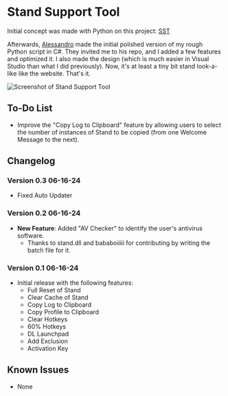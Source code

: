 # Stand Support Tool

Initial concept was made with Python on this project: [SST](https://github.com/AXOca/Stand-Tools/tree/main/SST)

Afterwards, [Alessandro](https://github.com/alessandromrc) made the initial polished version of my rough Python script in C#. They invited me to his repo, and I added a few features and optimized it. I also made the design (which is much easier in Visual Studio than what I did previously). Now, it's at least a tiny bit stand look-a-like like the website. That's it.

![Screenshot of Stand Support Tool](https://i.ibb.co/MpwJw0W/Screenshot-2024-06-16-174409.png)

## To-Do List

- Improve the "Copy Log to Clipboard" feature by allowing users to select the number of instances of Stand to be copied (from one Welcome Message to the next).

## Changelog

### Version 0.3 06-16-24
- Fixed Auto Updater

### Version 0.2 06-16-24
- **New Feature**: Added "AV Checker" to identify the user's antivirus software.
  - Thanks to stand.dll and bababoiiiii for contributing by writing the batch file for it.

### Version 0.1 06-16-24
- Initial release with the following features:
  - Full Reset of Stand
  - Clear Cache of Stand
  - Copy Log to Clipboard
  - Copy Profile to Clipboard
  - Clear Hotkeys
  - 60% Hotkeys
  - DL Launchpad
  - Add Exclusion
  - Activation Key

## Known Issues

- None